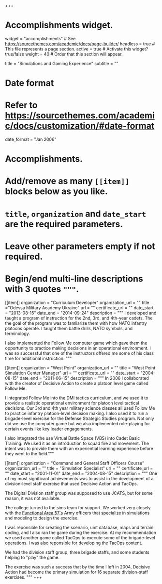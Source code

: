 +++
# Accomplishments widget.
widget = "accomplishments"  # See https://sourcethemes.com/academic/docs/page-builder/
headless = true  # This file represents a page section.
active = true  # Activate this widget? true/false
weight = 40  # Order that this section will appear.

title = "Simulations and Gaming Experience"
subtitle = ""

# Date format
#   Refer to https://sourcethemes.com/academic/docs/customization/#date-format
date_format = "Jan 2006"

# Accomplishments.
#   Add/remove as many `[[item]]` blocks below as you like.
#   `title`, `organization` and `date_start` are the required parameters.
#   Leave other parameters empty if not required.
#   Begin/end multi-line descriptions with 3 quotes `"""`.

[[item]]
organization = "Curriculum Developer"
organization_url = ""
title ="Odessa Military Academy Ukraine"
url = ""
certificate_url = ""
date_start = "2013-08-15"
date_end = "2014-09-24"
description = """
I developed and taught a program of instruction for the 2nd, 3rd, and 4th-year cadets.  The the goal of the program was to famliarize them with how NATO infantry platoons operate.  I taught them battle drills, NATO symbols, and terminology.

I also implemented the Follow Me computer game which gave them the opportunity to practice making decisions in an operational environment.  I was so successful that one of the instructors offered me some of his class time for additional instruction. """

[[item]]
organization = "West Point"
organization_url = ""
title = "West Point Simulation Center Manager"
url = ""
certificate_url = ""
date_start = "2004-08-15"
date_end = "2011-06-15"
description = """
In 2006 I collaborated with the creator of Decisive Action to create a platoon level game called Follow Me.

I integrated Follow Me into the DMI tactics curriculum, and we used it to provide a realistic operational environment for platoon level tactical
decisions. Our 3rd and 4th year military science classes all used Follow Me to practice infantry platoon-level decision making.  I also used it to run a brigade-level exercise for the Defense Strategic Studies program.  Not only did we use the computer game but we also implemented role-playing for certain events like key leader engagements.

I also integrated the use Virtual Battle Space (VBS) into Cadet Basic Training.  We used it as an introduction to squad fire and movement. The intent was to provide them with an experiential learning experience before they went to the field."""

[[item]]
organization = "Command and General Staff Officers Course"
organization_url = ""
title = "Simulation Specialist"
url = ""
certificate_url = ""
date_start = "2001-11-01"
date_end = "2004-08-15"
description = """
One of my most significant achievements was to assist in the development of a division-level staff exercise that used Decisive Action and TacOps.

The Digital Division staff group was supposed to use JCATS, but for some reason, it was not available.

The college turned to the sims team for support. We worked very closely with the [Functional Area 57's](https://www.csiac.org/certification/u-s-army-functional-area-57-fa57/) Army officers that specialize in simulations and modeling to design the exercise.

I was reponsible for creating the scenario, unit database, maps and terrain coding, and I also ran the game during the exercise.  At my recommendation we used another game called TacOps to execute some of the brigade-level operations.  I was also reponsible for developing the TacOps content.

We had the division staff group, three brigade staffs, and some students helping to "play" the game.

The exercise was such a success that by the time I left in 2004, Decisive Action had become the primary simulation for 16 separate division-staff exercises. """
+++

